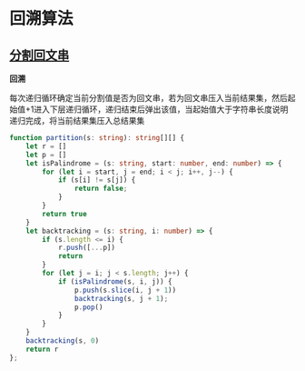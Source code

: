 # 回溯算法

## [分割回文串](https://leetcode.cn/problems/palindrome-partitioning/)

**回溯**

每次递归循环确定当前分割值是否为回文串，若为回文串压入当前结果集，然后起始值+1进入下层递归循环，递归结束后弹出该值，当起始值大于字符串长度说明递归完成，将当前结果集压入总结果集

```typescript
function partition(s: string): string[][] {
    let r = []
    let p = []
    let isPalindrome = (s: string, start: number, end: number) => {
        for (let i = start, j = end; i < j; i++, j--) {
            if (s[i] != s[j]) {
                return false;
            }
        }
        return true
    }
    let backtracking = (s: string, i: number) => {
        if (s.length <= i) {
            r.push([...p])
            return
        }
        for (let j = i; j < s.length; j++) {
            if (isPalindrome(s, i, j)) {
                p.push(s.slice(i, j + 1))
                backtracking(s, j + 1);
                p.pop()
            }
        }
    }
    backtracking(s, 0)
    return r
};
```

